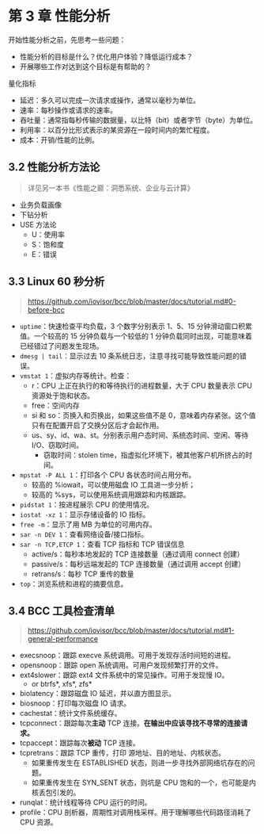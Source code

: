 # 第 3 章 性能分析

开始性能分析之前，先思考一些问题：

- 性能分析的目标是什么？优化用户体验？降低运行成本？
- 开展哪些工作对达到这个目标是有帮助的？

量化指标

- 延迟：多久可以完成一次请求或操作，通常以毫秒为单位。
- 速率：每秒操作或请求的速率。
- 吞吐量：通常指每秒传输的数据量，以比特（bit）或者字节（byte）为单位。
- 利用率：以百分比形式表示的某资源在一段时间内的繁忙程度。
- 成本：开销/性能的比例。

## 3.2 性能分析方法论

> 详见另一本书《性能之巅：洞悉系统、企业与云计算》

- 业务负载画像
- 下钻分析
- USE 方法论
    - U：使用率
    - S：饱和度
    - E：错误

## 3.3 Linux 60 秒分析

> https://github.com/iovisor/bcc/blob/master/docs/tutorial.md#0-before-bcc

- `uptime`：快速检查平均负载，3 个数字分别表示 1、5、15 分钟滑动窗口积累值。一个较高的 15 分钟负载与一个较低的 1 分钟负载同时出现，可能意味着已经错过了问题发生现场。
- `dmesg | tail`：显示过去 10 条系统日志，注意寻找可能导致性能问题的错误。
- `vmstat 1`：虚拟内存等统计。检查：
    - r：CPU 上正在执行的和等待执行的进程数量，大于 CPU 数量表示 CPU 资源处于饱和状态。
    - free：空间内存
    - si 和 so：页换入和页换出，如果这些值不是 0，意味着内存紧张。这个值只有在配置开启了交换分区后才会起作用。
    - us、sy、id、wa、st。分别表示用户态时间、系统态时间、空闲、等待 I/O、窃取时间。
        - 窃取时间：stolen time，指虚拟化环境下，被其他客户机所挤占的时间。
- `mpstat -P ALL 1`：打印各个 CPU 各状态时间占用分布。
    - 较高的 %iowait，可以使用磁盘 IO 工具进一步分析；
    - 较高的 %sys，可以使用系统调用跟踪和内核跟踪。
- `pidstat 1`：按进程展示 CPU 的使用情况。
- `iostat -xz 1`：显示存储设备的 IO 指标。
- `free -m`：显示了用 MB 为单位的可用内存。
- `sar -n DEV 1`：查看网络设备/接口指标。
- `sar -n TCP,ETCP 1`：查看 TCP 指标和 TCP 错误信息
    - active/s：每秒本地发起的 TCP 连接数量（通过调用 connect 创建）
    - passive/s：每秒远端发起的 TCP 连接数量（通过调用 accept 创建）
    - retrans/s：每秒 TCP 重传的数量
- `top`：浏览系统和进程的摘要信息。

## 3.4 BCC 工具检查清单

> https://github.com/iovisor/bcc/blob/master/docs/tutorial.md#1-general-performance

- execsnoop：跟踪 execve 系统调用。可用于发现存活时间短的进程。
- opensnoop：跟踪 open 系统调用。可用户发现频繁打开的文件。
- ext4slower：跟踪 ext4 文件系统中的常见操作。可用于发现慢 IO。
    - or btrfs*, xfs*, zfs*
- biolatency：跟踪磁盘 IO 延迟，并以直方图显示。
- biosnoop：打印每次磁盘 IO 请求。
- cachestat：统计文件系统缓存。
- tcpconnect：跟踪每次**主动** TCP 连接。**在输出中应该寻找不寻常的连接请求。**
- tcpaccept：跟踪每次**被动** TCP 连接。
- tcpretrans：跟踪 TCP 重传，打印 源地址、目的地址、内核状态。
    - 如果重传发生在 ESTABLISHED 状态，则进一步寻找外部网络坑存在的问题。
    - 如果重传发生在 SYN_SENT 状态，则坑是 CPU 饱和的一个，也可能是内核丢包引发的。
- runqlat：统计线程等待 CPU 运行的时间。
- profile：CPU 剖析器，周期性对调用栈采样。用于理解哪些代码路径消耗了 CPU 资源。
